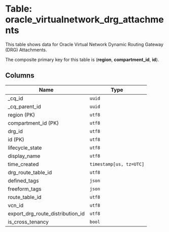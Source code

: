 # Table: oracle_virtualnetwork_drg_attachments

This table shows data for Oracle Virtual Network Dynamic Routing Gateway (DRG) Attachments.

The composite primary key for this table is (**region**, **compartment_id**, **id**).

## Columns

| Name          | Type          |
| ------------- | ------------- |
|_cq_id|`uuid`|
|_cq_parent_id|`uuid`|
|region (PK)|`utf8`|
|compartment_id (PK)|`utf8`|
|drg_id|`utf8`|
|id (PK)|`utf8`|
|lifecycle_state|`utf8`|
|display_name|`utf8`|
|time_created|`timestamp[us, tz=UTC]`|
|drg_route_table_id|`utf8`|
|defined_tags|`json`|
|freeform_tags|`json`|
|route_table_id|`utf8`|
|vcn_id|`utf8`|
|export_drg_route_distribution_id|`utf8`|
|is_cross_tenancy|`bool`|
